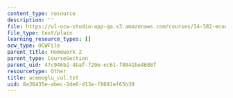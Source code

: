 ```yaml
---
content_type: resource
description: ''
file: https://ol-ocw-studio-app-qa.s3.amazonaws.com/courses/14-382-econometrics-spring-2017/8a36435eabec2de6d13ef8691ef65b30_acemoglu_col.txt
file_type: text/plain
learning_resource_types: []
ocw_type: OCWFile
parent_title: Homework 2
parent_type: CourseSection
parent_uid: 47c946b2-4baf-f29e-ec61-f8041be4688f
resourcetype: Other
title: acemoglu_col.txt
uid: 8a36435e-abec-2de6-d13e-f8691ef65b30
---
```

